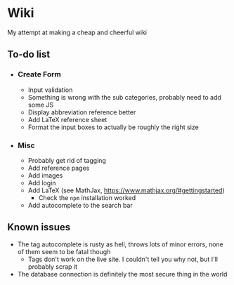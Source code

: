 # Wiki
My attempt at making a cheap and cheerful wiki

## To-do list
- ### Create Form
	- Input validation
	- Something is wrong with the sub categories, probably need to add some JS
   	- Display abbreviation reference better
   	- Add LaTeX reference sheet
   	- Format the input boxes to actually be roughly the right size
- ### Misc
	- Probably get rid of tagging
	- Add reference pages
   	- Add images
   	- Add login
   	- Add LaTeX (see MathJax, https://www.mathjax.org/#gettingstarted)
   		- Check the ```npm``` installation worked
   	- Add autocomplete to the search bar

## Known issues
- The tag autocomplete is rusty as hell, throws lots of minor errors, none of them seem to be fatal though
  	- Tags don't work on the live site. I couldn't tell you why not, but I'll probably scrap it
- The database connection is definitely the most secure thing in the world

